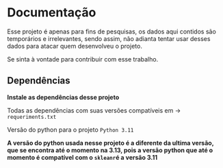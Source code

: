 # Documentação

Esse projeto é apenas para fins de pesquisas, os dados aqui contidos são temporários e irrelevantes, sendo assim, não adianta tentar usar desses dados para atacar quem desenvolveu o projeto.

Se sinta à vontade para contribuir com esse trabalho.


## Dependências

**Instale as dependências desse projeto**

Todas as dependências com suas versões compatíveis em -> `requeriments.txt`

Versão do python para o projeto `Python 3.11`

**A versão do python usada nesse projeto é a diferente da ultima versão, que se encontra até o momento na 3.13, pois a versão python que até o momento é compatível com o `skleanr`é a versão 3.11**
